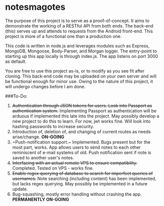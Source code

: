 # notesmagotes

The purpose of this project is to serve as a proof-of-concept.  It aims to demonstrate the working of a RESTful API from both ends.  The back-end (this) serves up and attends to requests from the Android front-end.  This project is more of a functional one than a production one.

This code is written in node.js and leverages modules such as Express, MongoDB, Mongoose, Body-Parser, and Morgan logger.  The entry-point to starting up this app locally is through index.js.  The app listens on port 3000 as default.

You are free to use this project as-is, or to modify as you see fit after cloning.  This back-end code may be uploaded on your own server and will be functional enough for minor use.  Owing to the nature of this project, it will undergo changes before I am done.

###To-Do:

1. ~~Authentication through JSON tokens for users.  Look into Passport as authentication system.~~  Implementing Passport as authentication will be arduous if implemented this late into the project.  May possibly develop a new project to do this to learn.  For now, jwt works fine.  Will look into hashing passwords to increase security.
2. Introduction of, deletion of, and changing of current routes as needs arise/change. **ON-GOING**
3. ~Push-notification support.~  Implemented.  Bugs present but for the most part, works.  App allows users to send notes to each other reminiscent of e-mail systems of old.  Push notification sent if note is saved to another user's notes.
4. ~~Interfacing with an actual remote VPS to ensure compatibility.~~  Completed. Tested on VPS - works fine.
5. ~~Enable regex querying of database to search for imperfect queries of usernames.~~  Note searching (including content) has been implemented, but lacks regex querying.  May possibly be implemented in a future update.
6. Bug-squashing, mostly error handling without crashing the app.  **PERMANENTLY ON-GOING**